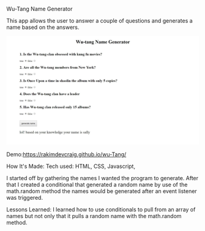 Wu-Tang Name Generator

This app allows the user to answer a couple of questions and generates a name based on the answers.

![pic](pic.jpg)

Demo:https://rakimdevcraig.github.io/wu-Tang/

How It's Made:
Tech used: HTML, CSS, Javascript,

I started off by gathering the names I wanted the program to generate. After that I created a conditional that generated a random name by use of the math.random method the names would be generated after an event listener was triggered.

Lessons Learned: I learned how to use conditionals to pull from an array of names but not only that it pulls a random name with the math.random method.
